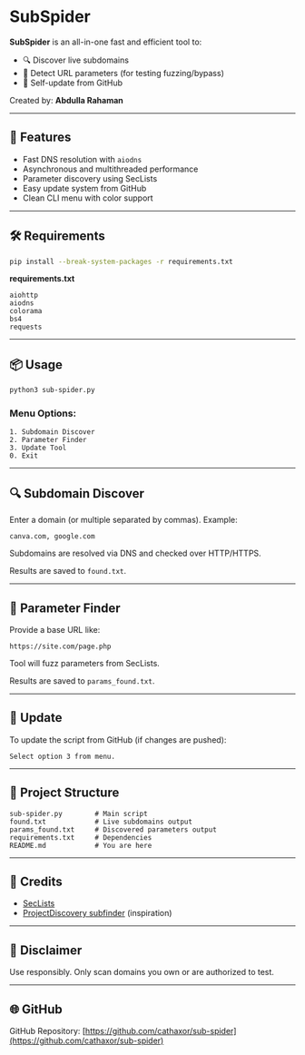 # SubSpider

**SubSpider** is an all-in-one fast and efficient tool to:

* 🔍 Discover live subdomains
* 📎 Detect URL parameters (for testing fuzzing/bypass)
* 🔄 Self-update from GitHub

Created by: **Abdulla Rahaman**

---

## 🚀 Features

* Fast DNS resolution with `aiodns`
* Asynchronous and multithreaded performance
* Parameter discovery using SecLists
* Easy update system from GitHub
* Clean CLI menu with color support

---

## 🛠️ Requirements

```bash
pip install --break-system-packages -r requirements.txt
```

**requirements.txt**

```
aiohttp
aiodns
colorama
bs4
requests
```

---

## 📦 Usage

```bash
python3 sub-spider.py
```

### Menu Options:

```
1. Subdomain Discover
2. Parameter Finder
3. Update Tool
0. Exit
```

---

## 🔍 Subdomain Discover

Enter a domain (or multiple separated by commas). Example:

```
canva.com, google.com
```

Subdomains are resolved via DNS and checked over HTTP/HTTPS.

Results are saved to `found.txt`.

---

## 📎 Parameter Finder

Provide a base URL like:

```
https://site.com/page.php
```

Tool will fuzz parameters from SecLists.

Results are saved to `params_found.txt`.

---

## 🔄 Update

To update the script from GitHub (if changes are pushed):

```
Select option 3 from menu.
```

---

## 📁 Project Structure

```
sub-spider.py        # Main script
found.txt            # Live subdomains output
params_found.txt     # Discovered parameters output
requirements.txt     # Dependencies
README.md            # You are here
```

---

## 🧠 Credits

* [SecLists](https://github.com/danielmiessler/SecLists)
* [ProjectDiscovery subfinder](https://github.com/projectdiscovery/subfinder) (inspiration)

---

## 🧪 Disclaimer

Use responsibly. Only scan domains you own or are authorized to test.

---

## 🌐 GitHub

GitHub Repository: [https://github.com/cathaxor/sub-spider](https://github.com/cathaxor/sub-spider)
